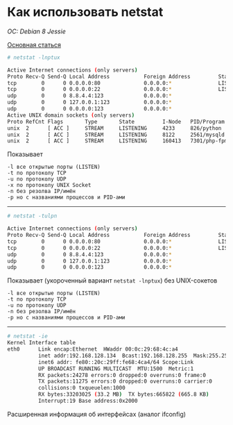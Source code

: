 # Как использовать netstat
*OC: Debian 8 Jessie*

[Основная статься](https://nesterof.com/2017/04/21/how-use-netstat/)

```bash
# netstat -lnptux

Active Internet connections (only servers)
Proto Recv-Q Send-Q Local Address           Foreign Address         State       PID/Program name
tcp        0      0 0.0.0.0:80              0.0.0.0:*               LISTEN      9614/nginx
tcp        0      0 0.0.0.0:22              0.0.0.0:*               LISTEN      601/sshd
udp        0      0 8.8.4.4:123             0.0.0.0:*                           574/ntpd
udp        0      0 127.0.0.1:123           0.0.0.0:*                           574/ntpd
udp        0      0 0.0.0.0:123             0.0.0.0:*                           574/ntpd
Active UNIX domain sockets (only servers)
Proto RefCnt Flags       Type       State         I-Node   PID/Program name    Path
unix  2      [ ACC ]     STREAM     LISTENING     4233     826/python          /var/run/fail2ban/fail2ban.sock
unix  2      [ ACC ]     STREAM     LISTENING     8122     2561/mysqld         /var/run/mysqld/mysqld.sock
unix  2      [ ACC ]     STREAM     LISTENING     160413   7301/php-fpm.conf   /var/run/php5-fpm.sock
```

Показывает

    -l все открытые порты (LISTEN)
    -t по протоколу TCP
    -u по протоколу UDP
    -x по протоколу UNIX Socket
    -n без резолва IP/имён
    -p но с названиями процессов и PID-ами
---
```bash
# netstat -tulpn

Active Internet connections (only servers)
Proto Recv-Q Send-Q Local Address           Foreign Address         State       PID/Program name
tcp        0      0 0.0.0.0:80              0.0.0.0:*               LISTEN      9614/nginx
tcp        0      0 0.0.0.0:22              0.0.0.0:*               LISTEN      601/sshd
udp        0      0 8.8.4.4:123             0.0.0.0:*                           574/ntpd
udp        0      0 127.0.0.1:123           0.0.0.0:*                           574/ntpd
udp        0      0 0.0.0.0:123             0.0.0.0:*                           574/ntpd
```
Показывает (укороченный вариант `netstat -lnptux`) без UNIX-сокетов

    -l все открытые порты (LISTEN)
    -t по протоколу TCP
    -u по протоколу UDP
    -n без резолва IP/имён
    -p но с названиями процессов и PID-ами
---
```bash
# netstat -ie
Kernel Interface table
eth0      Link encap:Ethernet  HWaddr 00:0c:29:68:4c:a4
          inet addr:192.168.128.134  Bcast:192.168.128.255  Mask:255.255.255.0
          inet6 addr: fe80::20c:29ff:fe68:4ca4/64 Scope:Link
          UP BROADCAST RUNNING MULTICAST  MTU:1500  Metric:1
          RX packets:24278 errors:0 dropped:0 overruns:0 frame:0
          TX packets:11275 errors:0 dropped:0 overruns:0 carrier:0
          collisions:0 txqueuelen:1000
          RX bytes:33203025 (33.2 MB)  TX bytes:665822 (665.8 KB)
          Interrupt:19 Base address:0x2000
```
 Расширенная информация об интерфейсах (аналог ifconfig)
